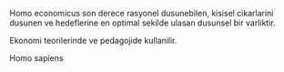 Homo economicus son derece rasyonel dusunebilen, kisisel cikarlarini dusunen ve hedeflerine en optimal sekilde ulasan dusunsel bir varliktir.

Ekonomi teorilerinde ve pedagojide kullanilir.

Homo sapiens